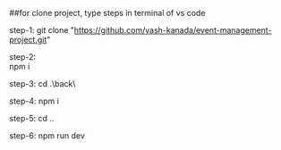 ##for clone project, type steps in terminal of vs code 

step-1:
git clone "https://github.com/yash-kanada/event-management-project.git"

step-2:  
npm i 

step-3: 
cd .\back\

step-4: 
npm i

step-5:
cd ..

step-6:
npm run dev
